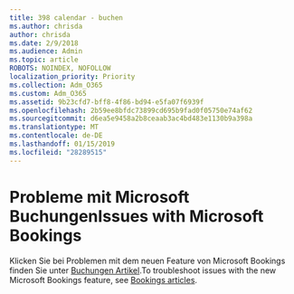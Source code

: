 ```yaml
---
title: 398 calendar - buchen
ms.author: chrisda
author: chrisda
ms.date: 2/9/2018
ms.audience: Admin
ms.topic: article
ROBOTS: NOINDEX, NOFOLLOW
localization_priority: Priority
ms.collection: Adm_O365
ms.custom: Adm_O365
ms.assetid: 9b23cfd7-bff8-4f86-bd94-e5fa07f6939f
ms.openlocfilehash: 2b59ee8bfdc73899cd695b9fad0f05750e74af62
ms.sourcegitcommit: d6ea5e9458a2b8ceaab3ac4bd483e1130b9a398a
ms.translationtype: MT
ms.contentlocale: de-DE
ms.lasthandoff: 01/15/2019
ms.locfileid: "28289515"
---
```

# <a name="issues-with-microsoft-bookings"></a><span data-ttu-id="93618-102">Probleme mit Microsoft Buchungen</span><span class="sxs-lookup"><span data-stu-id="93618-102">Issues with Microsoft Bookings</span></span>

<span data-ttu-id="93618-103">Klicken Sie bei Problemen mit dem neuen Feature von Microsoft Bookings finden Sie unter [Buchungen Artikel](https://support.office.com/article/b9c9295c-c654-4b10-b5cc-f739825fc092.aspx).</span><span class="sxs-lookup"><span data-stu-id="93618-103">To troubleshoot issues with the new Microsoft Bookings feature, see [Bookings articles](https://support.office.com/article/b9c9295c-c654-4b10-b5cc-f739825fc092.aspx).</span></span>
  

